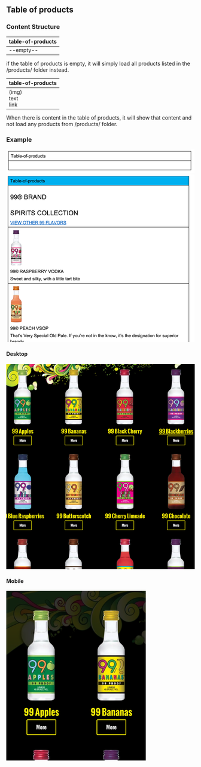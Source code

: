 ## Table of products

### Content Structure

| table-of-products |
|-------------------|
| --empty--         |

if the table of products is empty, it will simply load all products listed in the /products/ folder instead.


| table-of-products       |
|-------------------------|
| (img)<br/>text<br/>link |

When there is content in the table of products, it will show that content and not load any products from /products/ folder.

### Example 
![expample.png](../assets/table-of-products-empty-author.png)
![expample.png](../assets/table-of-products-author.png)

#### Desktop
![expample.png](../assets/table-of-products-desktop.png)
#### Mobile
![expample.png](../assets/table-of-products-mobile.png) 
